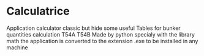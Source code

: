 # Calculatrice
Application calculator classic but hide some useful Tables for bunker quantities calculation T54A T54B
Made by python specialy with the library math
the application is converted to the extension .exe to be installed in any machine
